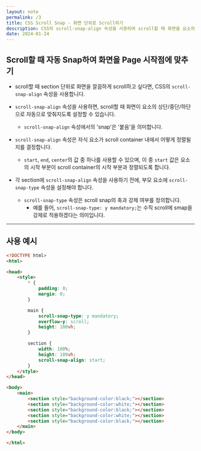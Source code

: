 ```yaml
---
layout: note
permalink: /3
title: CSS Scroll Snap - 화면 단위로 Scroll하기
description: CSS의 scroll-snap-align 속성을 사용하여 scroll할 때 화면을 요소의 시작 부분에 맞추어 깔끔하게 scroll할 수 있습니다.
date: 2024-01-24
---
```



## Scroll할 때 자동 Snap하여 화면을 Page 시작점에 맞추기

- scroll할 때 section 단위로 화면을 깔끔하게 scroll하고 싶다면, CSS의 `scroll-snap-align` 속성을 사용합니다.

- `scroll-snap-align` 속성을 사용하면, scroll할 때 화면이 요소의 상단/중단/하단으로 자동으로 맞춰지도록 설정할 수 있습니다.
    - `scroll-snap-align` 속성에서의 'snap'은 '붙음'을 의미합니다.

- `scroll-snap-align` 속성은 자식 요소가 scroll container 내에서 어떻게 정렬될지를 결정합니다.
    - `start`, `end`, `center`의 값 중 하나를 사용할 수 있으며, 이 중 `start` 값은 요소의 시작 부분이 scroll container의 시작 부분과 정렬되도록 합니다.
    
- 각 section에 `scroll-snap-align` 속성을 사용하기 전에, 부모 요소에 `scroll-snap-type` 속성을 설정해야 합니다.
    - `scroll-snap-type` 속성은 scroll snap의 축과 강제 여부를 정의합니다.
        - 예를 들어, `scroll-snap-type: y mandatory;`는 수직 scroll에 smap을 강제로 적용하겠다는 의미입니다. 


---


## 사용 예시

```html
<!DOCTYPE html>
<html>

<head>
    <style>
        * {
            padding: 0;
            margin: 0;
        }

        main {
            scroll-snap-type: y mandatory;
            overflow-y: scroll;
            height: 100vh;
        }

        section {
            width: 100%;
            height: 100vh;
            scroll-snap-align: start;
        }
    </style>
</head>

<body>
    <main>
        <section style="background-color:black;"></section>
        <section style="background-color:white;"></section>
        <section style="background-color:black;"></section>
        <section style="background-color:white;"></section>
        <section style="background-color:black;"></section>
    </main>
</body>

</html>
```
